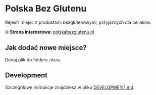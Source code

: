 # Polska Bez Glutenu
Rejestr miejsc z produktami bezglutenowymi, przyjaznych dla celiaków.

🌐 **Strona internetowa:** [polskabezglutenu.pl](https://polskabezglutenu.pl)

## Jak dodać nowe miejsce?

Dodaj plik do folderu `/dane`. 

## Development

Szczegółowe instrukcje znajdziesz w pliku [DEVELOPMENT.md](DEVELOPMENT.md).
